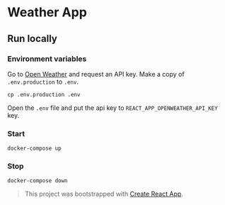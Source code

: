 # Weather App

## Run locally
### Environment variables
Go to [Open Weather](https://openweathermap.org) and request an API key.
Make a copy of `.env.production` to `.env`.
```shell
cp .env.production .env
```
Open the `.env` file and put the api key to `REACT_APP_OPENWEATHER_API_KEY` key.

### Start
```shell
docker-compose up
```

### Stop
```shell
docker-compose down
```

 > This project was bootstrapped with [Create React App](https://github.com/facebook/create-react-app).
